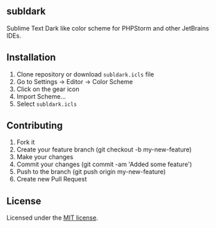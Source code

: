 ## subldark

Sublime Text Dark like color scheme for PHPStorm and other JetBrains IDEs.

## Installation

1. Clone repository or download `subldark.icls` file
2. Go to Settings → Editor → Color Scheme
3. Click on the gear icon
4. Import Scheme...
5. Select `subldark.icls`

## Contributing

1. Fork it
2. Create your feature branch (git checkout -b my-new-feature)
3. Make your changes
4. Commit your changes (git commit -am 'Added some feature')
5. Push to the branch (git push origin my-new-feature)
6. Create new Pull Request

## License

Licensed under the [MIT license](https://opensource.org/licenses/MIT).
